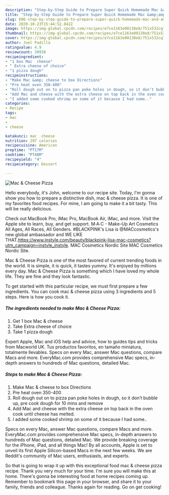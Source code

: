 ```yaml
---
description: "Step-by-Step Guide to Prepare Super Quick Homemade Mac &amp;amp; Cheese Pizza"
title: "Step-by-Step Guide to Prepare Super Quick Homemade Mac &amp;amp; Cheese Pizza"
slug: 606-step-by-step-guide-to-prepare-super-quick-homemade-mac-and-amp-cheese-pizza
date: 2020-10-23T15:44:52.842Z
image: https://img-global.cpcdn.com/recipes/e7ce1163e00138e8/751x532cq70/mac-cheese-pizza-recipe-main-photo.jpg
thumbnail: https://img-global.cpcdn.com/recipes/e7ce1163e00138e8/751x532cq70/mac-cheese-pizza-recipe-main-photo.jpg
cover: https://img-global.cpcdn.com/recipes/e7ce1163e00138e8/751x532cq70/mac-cheese-pizza-recipe-main-photo.jpg
author: Joel Padilla
ratingvalue: 4.9
reviewcount: 30938
recipeingredient:
- "1 box Mac  cheese"
- " Extra cheese of choice"
- "1 pizza dough"
recipeinstructions:
- "Make Mac &amp; cheese to box Directions"
- "Pre heat oven 350-400"
- "Roll dough out on to pizza pan poke holes in dough, so it don’t bubble up, pre cook dough for 10 mins and remove"
- "Add Mac and cheese with the extra cheese on top back in the oven cook until cheese has melted."
- "I added some cooked shrimp on some of it because I had some.."
categories:
- Recipe
tags:
- mac
- 
- cheese

katakunci: mac  cheese 
nutrition: 297 calories
recipecuisine: American
preptime: "PT17M"
cooktime: "PT48M"
recipeyield: "4"
recipecategory: Dessert

---
```



![Mac &amp; Cheese Pizza](https://img-global.cpcdn.com/recipes/e7ce1163e00138e8/751x532cq70/mac-cheese-pizza-recipe-main-photo.jpg)

Hello everybody, it's John, welcome to our recipe site. Today, I'm gonna show you how to prepare a distinctive dish, mac &amp; cheese pizza. It is one of my favorites food recipes. For mine, I am going to make it a bit tasty. This will be really delicious.

Check out MacBook Pro, iMac Pro, MacBook Air, iMac, and more. Visit the Apple site to learn, buy, and get support. M∙A∙C - Make-Up Art Cosmetics All Ages, All Races, All Genders. #BLACKPINK&#39;s Lisa is @MACcosmetics&#39;s new global ambassador and WE LIKE THAT.https://www.instyle.com/beauty/blackpink-lisa-mac-cosmetics?utm_campaign=instyle_instyle. MAC Cosmetics Nordic Site MAC Cosmetics Nordic Site.

Mac &amp; Cheese Pizza is one of the most favored of current trending foods in the world. It is simple, it is quick, it tastes yummy. It's enjoyed by millions every day. Mac &amp; Cheese Pizza is something which I have loved my whole life. They are fine and they look fantastic.


To get started with this particular recipe, we must first prepare a few ingredients. You can cook mac &amp; cheese pizza using 3 ingredients and 5 steps. Here is how you cook it.

<!--inarticleads1-->

##### The ingredients needed to make Mac &amp; Cheese Pizza:

1. Get 1 box Mac &amp; cheese
1. Take  Extra cheese of choice
1. Take 1 pizza dough


Expert Apple, Mac and iOS help and advice, how to guides tips and tricks from Macworld UK. Tus productos favoritos, en tamaño miniatura, totalmente llevables. Specs on every Mac, answer Mac questions, compare Macs and more. EveryMac.com provides comprehensive Mac specs, in-depth answers to hundreds of Mac questions, detailed Mac. 

<!--inarticleads2-->

##### Steps to make Mac &amp; Cheese Pizza:

1. Make Mac &amp; cheese to box Directions
1. Pre heat oven 350-400
1. Roll dough out on to pizza pan poke holes in dough, so it don’t bubble up, pre cook dough for 10 mins and remove
1. Add Mac and cheese with the extra cheese on top back in the oven cook until cheese has melted.
1. I added some cooked shrimp on some of it because I had some..


Specs on every Mac, answer Mac questions, compare Macs and more. EveryMac.com provides comprehensive Mac specs, in-depth answers to hundreds of Mac questions, detailed Mac. We provide breaking coverage for the iPhone, iPad, and all things Mac! By all accounts, Apple is set to unveil its first Apple Silicon-based Macs in the next few weeks. We are Reddit&#39;s community of Mac users, enthusiasts, and experts. 

So that is going to wrap it up with this exceptional food mac &amp; cheese pizza recipe. Thank you very much for your time. I'm sure you will make this at home. There's gonna be interesting food at home recipes coming up. Remember to bookmark this page in your browser, and share it to your family, friends and colleague. Thanks again for reading. Go on get cooking!
